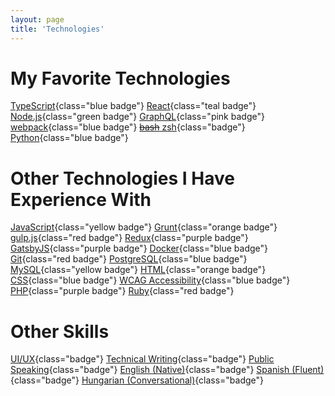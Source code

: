 ```yaml
---
layout: page
title: 'Technologies'
---
```


# My Favorite Technologies

[TypeScript](https://www.typescriptlang.org/){class="blue badge"}
[React](https://reactjs.org/){class="teal badge"}
[Node.js](https://nodejs.org/){class="green badge"}
[GraphQL](https://graphql.org/){class="pink badge"}
[webpack](https://webpack.js.org/){class="blue badge"}
[~~bash~~ zsh](https://ohmyz.sh/){class="badge"}
[Python](https://www.python.org/){class="blue badge"}

# Other Technologies I Have Experience With

[JavaScript](https://developer.mozilla.org/en-US/docs/Web/JavaScript){class="yellow badge"}
[Grunt](https://gruntjs.com/){class="orange badge"}
[gulp.js](https://gulpjs.com/){class="red badge"}
[Redux](https://redux.js.org/){class="purple badge"}
[GatsbyJS](https://www.gatsbyjs.org/){class="purple badge"}
[Docker](https://www.docker.com/){class="blue badge"}
[Git](https://git-scm.com/){class="red badge"}
[PostgreSQL](https://www.postgresql.org/){class="blue badge"}
[MySQL](https://www.mysql.com/){class="yellow badge"}
[HTML](https://html.spec.whatwg.org/){class="orange badge"}
[CSS](https://www.w3.org/Style/CSS/Overview.en.html){class="blue badge"}
[WCAG Accessibility](https://www.w3.org/WAI/standards-guidelines/wcag/){class="blue badge"}
[PHP](https://www.php.net/){class="purple badge"}
[Ruby](https://www.ruby-lang.org/){class="red badge"}

# Other Skills

[UI/UX](#){class="badge"}
[Technical Writing](#){class="badge"}
[Public Speaking](#){class="badge"}
[English (Native)](#){class="badge"}
[Spanish (Fluent)](#){class="badge"}
[Hungarian (Conversational)](#){class="badge"}
